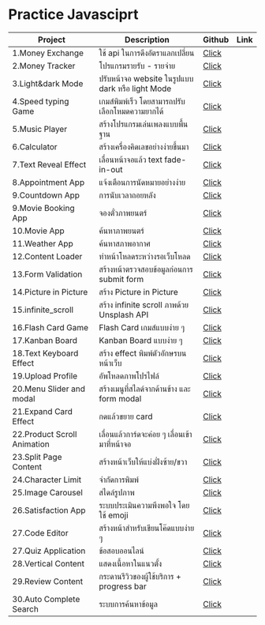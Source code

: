 # Practice Javasciprt

|Project| Description |Github|Link|
|---------|-----------|----|-----|
|1.Money Exchange | ใช้ api ในการดึงอัตราแลกเปลี่ยน | [Click](https://github.com/game1095/javascript/tree/main/money_exchange)|
|2.Money Tracker | โปรแกรมรายรับ - รายจ่าย | [Click](https://github.com/game1095/javascript/tree/main/money_tracker)|
|3.Light&dark Mode | ปรับหน้าจอ website ในรูปแบบ dark หรือ light Mode| [Click](https://github.com/game1095/javascript/tree/main/light_dark_mode)|
|4.Speed typing Game | เกมส์พิมพ์เร็ว โดยสามารถปรับเลือกโหมดความยากได้ | [Click](https://github.com/game1095/javascript/tree/main/speed_typing_game)|
|5.Music Player | สร้างโปรแกรมเล่นเพลงแบบพื้นฐาน | [Click](https://github.com/game1095/javascript/tree/main/music_player)|
|6.Calculator | สร้างเครื่องคิดเลขอย่างง่ายขึ้นมา | [Click](https://github.com/game1095/javascript/tree/main/calculator)|
|7.Text Reveal Effect | เลื่อนหน้าจอแล้ว text fade-in-out | [Click](https://github.com/game1095/javascript/tree/main/text_reveal_effect)|
|8.Appointment App | แจ้งเตือนการนัดหมายอย่างง่าย | [Click](https://github.com/game1095/javascript/tree/main/appointment)|
|9.Countdown App | การนับเวลาถอยหลัง | [Click](https://github.com/game1095/javascript/tree/main/count_down)|
|9.Movie Booking App | จองตั๋วภาพยนตร์ | [Click](https://github.com/game1095/javascript/tree/main/movie_booking)|
|10.Movie App | ค้นหาภาพยนตร์ | [Click](https://github.com/game1095/javascript/tree/main/movie_app)|
|11.Weather App | ค้นหาสภาพอากาศ | [Click](https://github.com/game1095/javascript/tree/main/weather)|
|12.Content Loader | ทำหน้าโหลดระหว่างรอเว็บโหลด | [Click](https://github.com/game1095/javascript/tree/main/content_load)|
|13.Form Validation | สร้างหน้าตรวจสอบข้อมูลก่อนการ submit form | [Click](https://github.com/game1095/javascript/tree/main/form_validation)|
|14.Picture in Picture | สร้าง Picture in Picture | [Click](https://github.com/game1095/javascript/tree/main/picture_in_picture)|
|15.infinite_scroll | สร้าง infinite scroll ภาพด้วย Unsplash API| [Click](https://github.com/game1095/javascript/tree/main/infinite_scroll)|
|16.Flash Card Game | Flash Card เกมส์แบบง่าย ๆ | [Click](https://github.com/game1095/javascript/tree/main/flash_card_game)|
|17.Kanban Board | Kanban Board แบบง่าย ๆ | [Click](https://github.com/game1095/javascript/tree/main/kanban_board)|
|18.Text Keyboard Effect | สร้าง effect พิมพ์ตัวอักษรบนหน้าเว็บ | [Click](https://github.com/game1095/javascript/tree/main/text_keyboard_effect)|
|19.Upload Profile | อัพโหลดภาพโปรไฟล์ | [Click](https://github.com/game1095/javascript/tree/main/upload_profile)|
|20.Menu Slider and modal | สร้างเมนูที่สไลด์จากด้านข้าง และ form modal | [Click](https://github.com/game1095/javascript/tree/main/menu_slider)|
|21.Expand Card Effect | กดแล้วขยาย card | [Click](https://github.com/game1095/javascript/tree/main/expand_card_effect)|
|22.Product Scroll Animation | เลื่อนแล้วการ์ดจะค่อย ๆ เลื่อนเข้ามาที่หน้าจอ | [Click](https://github.com/game1095/javascript/tree/main/product_scroll_animation)|
|23.Split Page Content | สร้างหน้าเว็บให้แบ่งฝั่งซ้าย/ขวา | [Click](https://github.com/game1095/javascript/tree/main/split_page_content)|
|24.Character Limit | จำกัดการพิมพ์ | [Click](https://github.com/game1095/javascript/tree/main/character_limit)|
|25.Image Carousel | สไดล์รูปภาพ | [Click](https://github.com/game1095/javascript/tree/main/image_carousel)|
|26.Satisfaction App | ระบบประเมินความพึงพอใจ โดยใช้ emoji | [Click](https://github.com/game1095/javascript/tree/main/satisfaction_app)|
|27.Code Editor | สร้างหน้าสำหรับเขียนโค๊ดแบบง่าย ๆ | [Click](https://github.com/game1095/javascript/tree/main/satisfaction_app)|
|27.Quiz Application | ข้อสอบออนไลน์ | [Click](https://github.com/game1095/javascript/tree/main/quiz_application)|
|28.Vertical Content | แสดงเนื้อหาในแนวตั้ง | [Click](https://github.com/game1095/javascript/tree/main/vertical_content)|
|29.Review Content | กระดานรีวิวของผู้ใช้บริการ + progress bar | [Click](https://github.com/game1095/javascript/tree/main/review_content)|
|30.Auto Complete Search | ระบบการค้นหาข้อมูล | [Click](https://github.com/game1095/javascript/tree/main/auto_complete)|







